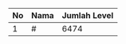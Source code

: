 | No | Nama            | Jumlah Level |
|----|-----------------|--------------|
| 1  | #    |    6474        |
